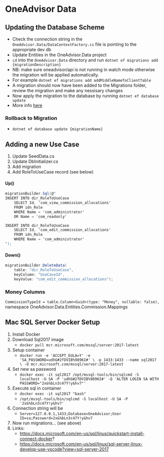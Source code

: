 # OneAdvisor Data

## Updating the Database Scheme

-   Check the connection string in the `OneAdvisor.Data/DataContextFactory.cs` file is pointing to the appropriate dev db
-   Update Entities in the OneAdvisor.Data project
-   `cd` into the `OneAdvisor.Data` directory and run `dotnet ef migrations add {migrationDescription}`
-   NB: make sure oneadvisor/api is not running in watch mode otherwise the migration will be applied automatically.
-   For example `dotnet ef migrations add addMiddleNameToClientTable`
-   A migration should now have been added to the Migrations folder, review the migration and make any nessisary changes
-   Now apply the migration to the database by running `dotnet ef database update`
-   More info [here](https://docs.microsoft.com/en-us/ef/core/managing-schemas/migrations/)

### Rollback to Migration

-   `dotnet ef database update {migrationName}`

## Adding a new Use Case

1. Update SeedData.cs
2. Update DbInitializer.cs
3. Add migration
4. Add RoleToUseCase record (see below)

#### Up()

```c#
migrationBuilder.Sql(@"
INSERT INTO dir_RoleToUseCase
    SELECT Id, 'com_view_commission_allocations'
    FROM idn_Role
    WHERE Name = 'com_administrator'
    OR Name = 'com_readonly'

INSERT INTO dir_RoleToUseCase
    SELECT Id, 'com_edit_commission_allocations'
    FROM idn_Role
    WHERE Name = 'com_administrator'
");
```

#### Down()

```c#
migrationBuilder.DeleteData(
    table: "dir_RoleToUseCase",
    keyColumn: "UseCaseId",
    keyValue: "com_edit_commission_allocations");
```

### Money Columns

`CommissionTypeId = table.Column<Guid>(type: "Money", nullable: false),`
namespace OneAdvisor.Data.Entities.Commission.Mappings

## Mac SQL Server Docker Setup

1. Install Docker
1. Download Sql2017 image
    - `docker pull mcr.microsoft.com/mssql/server:2017-latest`
1. Setup container
    - `docker run -e 'ACCEPT_EULA=Y' -e 'SA_PASSWORD=udhG#2fDVIB%9896I#' \ -p 1433:1433 --name sql2017 \ -d mcr.microsoft.com/mssql/server:2017-latest`
1. Set new sa password
    - `docker exec -it sql2017 /opt/mssql-tools/bin/sqlcmd -S localhost -U SA -P 'udhG#2fDVIB%9896I#' -Q 'ALTER LOGIN SA WITH PASSWORD="2x&%bLn3c47Y!y&hv7"'`
1. Execute sql in container
    - `docker exec -it sql2017 "bash"`
    - `/opt/mssql-tools/bin/sqlcmd -S localhost -U SA -P '2x&%bLn3c47Y!y&hv7'`
1. Connection string will be
    - `Server=127.0.0.1,1433;Database=OneAdvisor;User ID=sa;Password=2x&%bLn3c47Y!y&hv7`
1. Now run migrations... (see above)
1. Links:
    - https://docs.microsoft.com/en-us/sql/linux/quickstart-install-connect-docker?
    - https://docs.microsoft.com/en-us/sql/linux/sql-server-linux-develop-use-vscode?view=sql-server-2017
